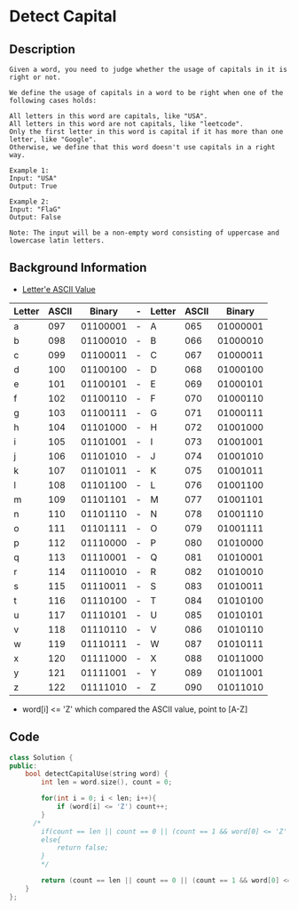 # Detect Capital
## Description
```
Given a word, you need to judge whether the usage of capitals in it is right or not.

We define the usage of capitals in a word to be right when one of the following cases holds:

All letters in this word are capitals, like "USA".
All letters in this word are not capitals, like "leetcode".
Only the first letter in this word is capital if it has more than one letter, like "Google".
Otherwise, we define that this word doesn't use capitals in a right way.

Example 1:
Input: "USA"
Output: True

Example 2:
Input: "FlaG"
Output: False

Note: The input will be a non-empty word consisting of uppercase and lowercase latin letters.
```
## Background Information
 * [Letter'e ASCII Value](http://sticksandstones.kstrom.com/appen.html)

 
 Letter	| ASCII |	Binary	 |-| Letter	  | ASCII 	 | Binary
 -------|-------|----------|-|----------|----------|-------
 a	|097 | 01100001	|-|A | 065 | 01000001
 b | 098 | 01100010	|-|B | 066 | 01000010
 c | 099 | 01100011	|-|C | 067 | 01000011
 d | 100 | 01100100	|-|D | 068 | 01000100
 e | 101 | 01100101	|-|E | 069 | 01000101
 f | 102 | 01100110	|-|F | 070 | 01000110
 g | 103 | 01100111	|-|G | 071 | 01000111
 h | 104 | 01101000	|-|H | 072 | 01001000
 i | 105 | 01101001	|-|I | 073 | 01001001
 j | 106 | 01101010	|-|J | 074 | 01001010
 k | 107 | 01101011	|-|K | 075 | 01001011
 l | 108 | 01101100	|-|L | 076 | 01001100
 m | 109 | 01101101	|-|M | 077 | 01001101
 n | 110 | 01101110	|-|N | 078 | 01001110
 o | 111 | 01101111	|-|O | 079 | 01001111
 p | 112 | 01110000	|-|P | 080 | 01010000
 q | 113 | 01110001	|-|Q | 081 | 01010001
 r | 114 | 01110010	|-|R | 082 | 01010010
 s | 115 | 01110011	|-|S | 083 | 01010011
 t | 116 | 01110100	|-|T | 084 | 01010100
 u | 117 | 01110101	|-|U | 085 | 01010101
 v | 118 | 01110110	|-|V | 086 | 01010110
 w | 119 | 01110111	|-|W | 087 | 01010111
 x | 120 | 01111000	|-|X | 088 | 01011000
 y | 121 | 01111001	|-|Y | 089 | 01011001
 z | 122 | 01111010	|-|Z | 090 | 01011010



 * word[i] <= 'Z' which compared the ASCII value, point to [A-Z]


## Code
```c++
class Solution {
public:
    bool detectCapitalUse(string word) {
        int len = word.size(), count = 0;

        for(int i = 0; i < len; i++){
            if (word[i] <= 'Z') count++;
        }
      /*
        if(count == len || count == 0 || (count == 1 && word[0] <= 'Z' )) return true;
        else{
            return false;
        }
        */

        return (count == len || count == 0 || (count == 1 && word[0] <= 'Z' )) ?  true: false;
    }
};
```
